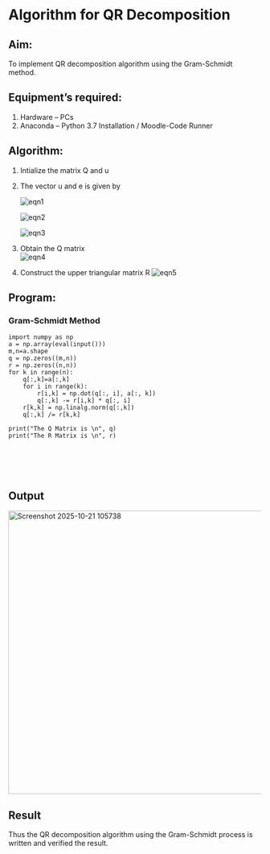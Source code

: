 # Algorithm for QR Decomposition
## Aim:
To implement QR decomposition algorithm using the Gram-Schmidt method.
## Equipment’s required:
1.	Hardware – PCs
2.	Anaconda – Python 3.7 Installation / Moodle-Code Runner
## Algorithm:
1.	Intialize the matrix Q and u
2.	The vector u and e is given by

    ![eqn1](./ex4.jpg)

    ![eqn2](./ex6.jpg)

    ![eqn3](./ex3.jpg)

3.	Obtain the Q matrix   
    ![eqn4](./ex1.jpg)
4.	Construct the upper triangular matrix R
    ![eqn5](./ex2.jpg)



## Program:
### Gram-Schmidt Method
```
import numpy as np
a = np.array(eval(input()))
m,n=a.shape
q = np.zeros((m,n))
r = np.zeros((n,n))
for k in range(n):
    q[:,k]=a[:,k]
    for i in range(k):
        r[i,k] = np.dot(q[:, i], a[:, k])
        q[:,k] -= r[i,k] * q[:, i]
    r[k,k] = np.linalg.norm(q[:,k])
    q[:,k] /= r[k,k]

print("The Q Matrix is \n", q)
print("The R Matrix is \n", r)






```

## Output
<img width="1184" height="563" alt="Screenshot 2025-10-21 105738" src="https://github.com/user-attachments/assets/a9feb411-f4df-4861-b743-4679fa346e22" />



## Result
Thus the QR decomposition algorithm using the Gram-Schmidt process is written and verified the result.
